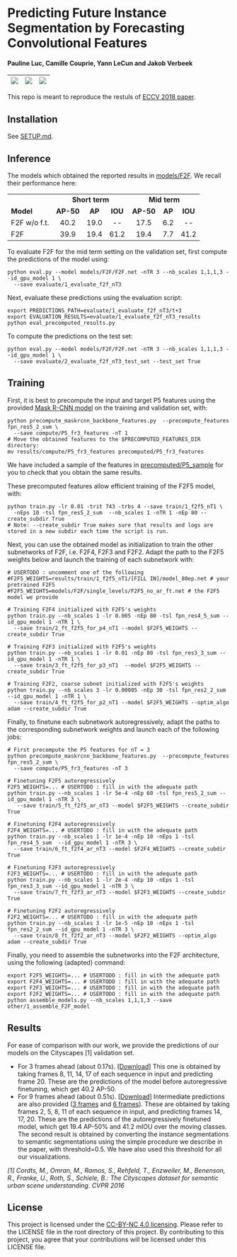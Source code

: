 # Predicting Future Instance Segmentation by Forecasting Convolutional Features
#### Pauline Luc, Camille Couprie, Yann LeCun and Jakob Verbeek

| ![](examples/seq1.gif) | ![](examples/seq2.gif) | ![](examples/seq3.gif) |
| ---------------------- | ---------------------- | ---------------------- |
This repo is meant to reproduce the restuls of [ECCV 2018 paper](https://arxiv.org/pdf/1803.11496.pdf). 

## Installation

See [SETUP.md](SETUP.md).

## Inference

The models which obtained the reported results in [models/F2F](models/F2F). We recall their performance here:

<table>
  <tr>
    <td></td>
    <td colspan="3" align="center"><b>Short term</td>
    <td colspan="3" align="center"><b>Mid term</td>
  </tr>
  <tr>
    <td><b>Model</td>
    <td align="center"><b>AP-50</td>
    <td align="center"><b>AP</td>
    <td align="center"><b>IOU</td>
    <td align="center"><b>AP-50</td>
    <td align="center"><b>AP</td>
    <td align="center"><b>IOU</td>
  </tr>
  <tr>
      <td>F2F w/o f.t.</td>
      <td align="center">40.2</td>
      <td align="center">19.0</td>
      <td align="center">--</td>
      <td align="center">17.5</td>
      <td align="center">6.2</td>
      <td align="center">--</td>
  </tr>
  <tr>
      <td>F2F</td>
      <td align="center">39.9</td>
      <td align="center">19.4</td>
      <td align="center">61.2</td>
      <td align="center">19.4</td>
      <td align="center">7.7</td>
      <td align="center">41.2</td>
  </tr>
</table>


To evaluate F2F for the mid term setting on the validation set, first compute the predictions of the model using:
```
python eval.py --model models/F2F/F2F.net -nTR 3 --nb_scales 1,1,1,3 --id_gpu_model 1 \
  --save evaluate/1_evaluate_f2f_nT3
```

Next, evaluate these predictions using the evaluation script:
```
export PREDICTIONS_PATH=evaluate/1_evaluate_f2f_nT3/t+3
export EVALUATION_RESULTS=evaluate/1_evaluate_f2f_nT3_results
python eval_precomputed_results.py
```

To compute the predictions on the test set:
```
python eval.py --model models/F2F/F2F.net -nTR 3 --nb_scales 1,1,1,3 --id_gpu_model 1 \
  --save evaluate/2_evaluate_f2f_nT3_test_set --test_set True
```

## Training

First, it is best to precompute the input and target P5 features using the provided [Mask R-CNN model](models/maskrcnn/ResNet-50-FPN-coco_init_e2e_cityscapes_finetuned/) on the training and validation set, with:
```
python precompute_maskrcnn_backbone_features.py  --precompute_features fpn_res5_2_sum \
  --save compute/P5_fr3_features -nT 1
# Move the obtained features to the $PRECOMPUTED_FEATURES_DIR directory:
mv results/compute/P5_fr3_features precomputed/P5_fr3_features
```

We have included a sample of the features in [precomputed/P5_sample](precomputed/P5_sample) for you to check that you obtain the same results.

These precomputed features allow efficient training of the F2F5 model, with:

```
python train.py -lr 0.01 -trit 743 -trbs 4 --save train/1_f2f5_nT1 \
  -nEps 10 -tsl fpn_res5_2_sum  --nb_scales 1 -nTR 1 -nEp 80 --create_subdir True
# Note: --create_subdir True makes sure that results and logs are stored in a new subdir each time the script is run.
```

Next, you can use the obtained model as initialization to train the other subnetworks of F2F, i.e. F2F4, F2F3 and F2F2.
Adapt the path to the F2F5 weights below and launch the training of each subnetwork with:

```
# USERTODO : uncomment one of the following
#F2F5_WEIGHTS=results/train/1_f2f5_nT1/[FILL IN]/model_80ep.net # your pretrained F2F5
#F2F5_WEIGHTS=models/F2F/single_levels/F2F5_no_ar_ft.net # the F2F5 model we provide

# Training F2F4 initialized with F2F5's weights
python train.py --nb_scales 1 -lr 0.005 -nEp 80 -tsl fpn_res4_5_sum --id_gpu_model 1 -nTR 1 \
  --save train/2_ft_f2f5_for_p4_nT1 --model $F2F5_WEIGHTS --create_subdir True

# Training F2F3 initialized with F2F5's weights
python train.py --nb_scales 1 -lr 0.01 -nEp 80 -tsl fpn_res3_3_sum --id_gpu_model 1 -nTR 1 \
  --save train/3_ft_f2f5_for_p3_nT1  --model $F2F5_WEIGHTS --create_subdir True

# Training F2F2, coarse subnet initialized with F2F5's weights
python train.py --nb_scales 3 -lr 0.00005 -nEp 30 -tsl fpn_res2_2_sum --id_gpu_model 1 -nTR 1 \
  --save train/4_ft_f2f5_for_p2_nT1 --model $F2F5_WEIGHTS --optim_algo adam --create_subdir True
```

Finally, to finetune each subnetwork autoregressively, adapt the paths to the corresponding subnetwork weights and launch each of the following jobs:

```
# First precompute the P5 features for nT = 3
python precompute_maskrcnn_backbone_features.py  --precompute_features fpn_res5_2_sum \
  --save compute/P5_fr3_features -nT 3

# Finetuning F2F5 autoregressively
F2F5_WEIGHTS=... # USERTODO : fill in with the adequate path
python train.py --nb_scales 1 -lr 5e-4 -nEp 60 -tsl fpn_res5_2_sum --id_gpu_model 1 -nTR 3 \
   --save train/5_ft_f2f5_ar_nT3 --model $F2F5_WEIGHTS --create_subdir True

# Finetuning F2F4 autoregressively
F2F4_WEIGHTS=... # USERTODO : fill in with the adequate path
python train.py --nb_scales 1 -lr 1e-4 -nEp 10 -nEps 1 -tsl fpn_res4_5_sum  --id_gpu_model 1 -nTR 3 \
  --save train/6_ft_f2f4_ar_nT3 --model $F2F4_WEIGHTS --create_subdir True

# Finetuning F2F3 autoregressively
F2F3_WEIGHTS=... # USERTODO : fill in with the adequate path
python train.py --nb_scales 1 -lr 2e-4 -nEp 10 -nEps 1 -tsl fpn_res3_3_sum --id_gpu_model 1 -nTR 3 \
  --save train/7_ft_f2f3_ar_nT3 --model $F2F3_WEIGHTS --create_subdir True

# Finetuning F2F2 autoregressively
F2F2_WEIGHTS=... # USERTODO : fill in with the adequate path
python train.py --nb_scales 3 -lr 1e-5 -nEp 10 -nEps 1 -tsl fpn_res2_2_sum --id_gpu_model 1 -nTR 3 \
  --save train/8_ft_f2f2_ar_nT3 --model $F2F2_WEIGHTS --optim_algo adam --create_subdir True
```

Finally, you need to assemble the subnetworks into the F2F architecture, using the following (adapted) command:
```
export F2F5_WEIGHTS=... # USERTODO : fill in with the adequate path
export F2F4_WEIGHTS=... # USERTODO : fill in with the adequate path
export F2F3_WEIGHTS=... # USERTODO : fill in with the adequate path
export F2F2_WEIGHTS=... # USERTODO : fill in with the adequate path
python assemble_models.py --nb_scales 1,1,1,3 --save other/1_assemble_F2F_model
```

## Results

For ease of comparison with our work, we provide the predictions of our models on the Cityscapes [1] validation set.
- For 3 frames ahead (about 0.17s). [[Download]](precomputed/predictions/f2f_nT1_ishexcx9to.tar.gz)
This one is obtained by taking frames 8, 11, 14, 17 of each sequence in input and predicting frame 20. These are the predictions of the model before autoregressive finetuning, which get 40.2 AP-50.
- For 9 frames ahead (about 0.51s). [[Download]](precomputed/predictions/f2f_ft_nT3_t%2B3_qqu04edgr0.tar.gz) Intermediate predictions are also provided ([3 frames](precomputed/predictions/f2f_ft_nT3_t%2B1_qqu04edgr0.tar.gz) and [6 frames](precomputed/predictions/f2f_ft_nT3_t%2B2_qqu04edgr0.tar.gz)).
These are obtained by taking frames 2, 5, 8, 11 of each sequence in input, and predicting frames 14, 17, 20. These are the predictions of the autoregressively finetuned model, which get 19.4 AP-50% and 41.2 mIOU over the moving classes. The second result is obtained by converting the instance segmentations to semantic segmentations using the simple procedure we describe in the paper, with threshold=0.5. We have also used this threshold for all our visualizations.

*[1] Cordts, M., Omran, M., Ramos, S., Rehfeld, T., Enzweiler, M., Benenson, R., Franke, U., Roth, S., Schiele, B.: The Cityscapes dataset for semantic urban scene understanding. CVPR 2016*

## License 
This project is licensed under the [CC-BY-NC 4.0 licensing](https://creativecommons.org/licenses/by-nc/4.0/legalcode). Please refer to the LICENSE file in the root directory of this project. By contributing to this project, you agree that your contributions will be licensed under this LICENSE file.
